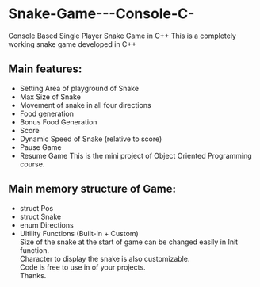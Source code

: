 # Snake-Game---Console-C-
Console Based Single Player Snake Game in C++
This is a completely working snake game developed in C++   <br />
## Main features:   <br />
- Setting Area of playground of Snake
- Max Size of Snake
- Movement of snake in all four directions
- Food generation
- Bonus Food Generation
- Score
- Dynamic Speed of Snake (relative to score)
- Pause Game
- Resume Game
This is the mini project of Object Oriented Programming course. 
## Main memory structure of Game:
- struct Pos
- struct Snake
- enum Directions
- Ultility Functions (Built-in + Custom)   <br />
Size of the snake at the start of game can be changed easily in Init function. <br />
Character to display the snake is also customizable.   <br />
Code is free to use in of your projects. <br />
Thanks.
